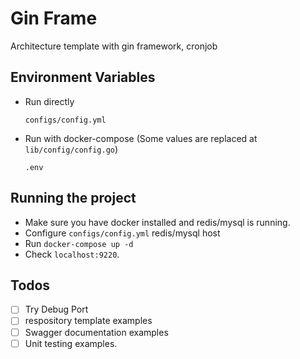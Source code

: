 # Gin Frame

Architecture template with gin framework, cronjob

## Environment Variables

- Run directly

    `configs/config.yml`
- Run with docker-compose (Some values are replaced at `lib/config/config.go`)
    
    `.env` 


</details>

## Running the project 

- Make sure you have docker installed and redis/mysql is running. 
- Configure `configs/config.yml` redis/mysql host
- Run `docker-compose up -d` 
- Check `localhost:9220`. 

## Todos
- [ ] Try Debug Port
- [ ] respository template examples
- [ ] Swagger documentation examples
- [ ] Unit testing examples.
